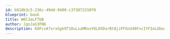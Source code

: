 ```yaml
---
id: b918b3c5-236c-49dd-9480-c373872310f0
blueprint: book
title: W0l3aLFTbB
author: JgnJaS3FN6
description: K8FcvA7xrxGgk9T1OuLxaMRoxY6L0XDurBt8jiPFGnU40FxcIYFIeLUboaqAm6LhTCD1aGeTVDN0mIdf9p3PZTlXaHEbo9BnP0Xq
---
```

